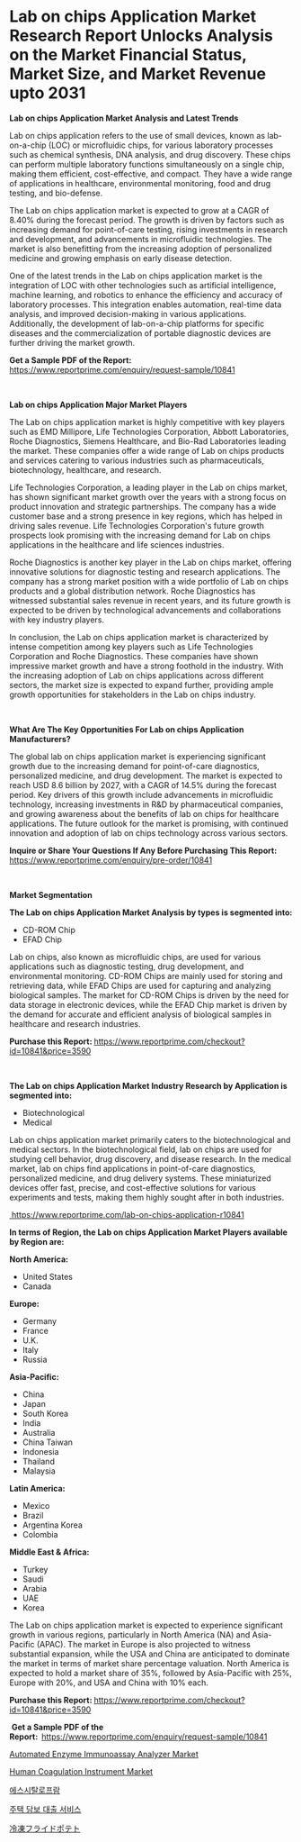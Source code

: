 <p><h1>Lab on chips Application Market Research Report Unlocks Analysis on the Market Financial Status, Market Size, and Market Revenue upto 2031</h1></p><p><strong>Lab on chips Application Market Analysis and Latest Trends</strong></p>
<p><p>Lab on chips application refers to the use of small devices, known as lab-on-a-chip (LOC) or microfluidic chips, for various laboratory processes such as chemical synthesis, DNA analysis, and drug discovery. These chips can perform multiple laboratory functions simultaneously on a single chip, making them efficient, cost-effective, and compact. They have a wide range of applications in healthcare, environmental monitoring, food and drug testing, and bio-defense.</p><p>The Lab on chips application market is expected to grow at a CAGR of 8.40% during the forecast period. The growth is driven by factors such as increasing demand for point-of-care testing, rising investments in research and development, and advancements in microfluidic technologies. The market is also benefitting from the increasing adoption of personalized medicine and growing emphasis on early disease detection.</p><p>One of the latest trends in the Lab on chips application market is the integration of LOC with other technologies such as artificial intelligence, machine learning, and robotics to enhance the efficiency and accuracy of laboratory processes. This integration enables automation, real-time data analysis, and improved decision-making in various applications. Additionally, the development of lab-on-a-chip platforms for specific diseases and the commercialization of portable diagnostic devices are further driving the market growth.</p></p>
<p><strong>Get a Sample PDF of the Report:&nbsp;</strong> <a href="https://www.reportprime.com/enquiry/request-sample/10841">https://www.reportprime.com/enquiry/request-sample/10841</a></p>
<p>&nbsp;</p>
<p><strong>Lab on chips Application Major Market Players</strong></p>
<p><p>The Lab on chips application market is highly competitive with key players such as EMD Millipore, Life Technologies Corporation, Abbott Laboratories, Roche Diagnostics, Siemens Healthcare, and Bio-Rad Laboratories leading the market. These companies offer a wide range of Lab on chips products and services catering to various industries such as pharmaceuticals, biotechnology, healthcare, and research.</p><p>Life Technologies Corporation, a leading player in the Lab on chips market, has shown significant market growth over the years with a strong focus on product innovation and strategic partnerships. The company has a wide customer base and a strong presence in key regions, which has helped in driving sales revenue. Life Technologies Corporation's future growth prospects look promising with the increasing demand for Lab on chips applications in the healthcare and life sciences industries.</p><p>Roche Diagnostics is another key player in the Lab on chips market, offering innovative solutions for diagnostic testing and research applications. The company has a strong market position with a wide portfolio of Lab on chips products and a global distribution network. Roche Diagnostics has witnessed substantial sales revenue in recent years, and its future growth is expected to be driven by technological advancements and collaborations with key industry players.</p><p>In conclusion, the Lab on chips application market is characterized by intense competition among key players such as Life Technologies Corporation and Roche Diagnostics. These companies have shown impressive market growth and have a strong foothold in the industry. With the increasing adoption of Lab on chips applications across different sectors, the market size is expected to expand further, providing ample growth opportunities for stakeholders in the Lab on chips industry.</p></p>
<p>&nbsp;</p>
<p><strong>What Are The Key Opportunities For Lab on chips Application Manufacturers?</strong></p>
<p><p>The global lab on chips application market is experiencing significant growth due to the increasing demand for point-of-care diagnostics, personalized medicine, and drug development. The market is expected to reach USD 8.6 billion by 2027, with a CAGR of 14.5% during the forecast period. Key drivers of this growth include advancements in microfluidic technology, increasing investments in R&D by pharmaceutical companies, and growing awareness about the benefits of lab on chips for healthcare applications. The future outlook for the market is promising, with continued innovation and adoption of lab on chips technology across various sectors.</p></p>
<p><strong>Inquire or Share Your Questions If Any Before Purchasing This Report:</strong> <a href="https://www.reportprime.com/enquiry/pre-order/10841">https://www.reportprime.com/enquiry/pre-order/10841</a></p>
<p>&nbsp;</p>
<p><strong>Market Segmentation</strong></p>
<p><strong>The Lab on chips Application Market Analysis by types is segmented into:</strong></p>
<p><ul><li>CD-ROM Chip</li><li>EFAD Chip</li></ul></p>
<p><p>Lab on chips, also known as microfluidic chips, are used for various applications such as diagnostic testing, drug development, and environmental monitoring. CD-ROM Chips are mainly used for storing and retrieving data, while EFAD Chips are used for capturing and analyzing biological samples. The market for CD-ROM Chips is driven by the need for data storage in electronic devices, while the EFAD Chip market is driven by the demand for accurate and efficient analysis of biological samples in healthcare and research industries.</p></p>
<p><strong>Purchase this Report:&nbsp;</strong><a href="https://www.reportprime.com/checkout?id=10841&price=3590">https://www.reportprime.com/checkout?id=10841&price=3590</a></p>
<p>&nbsp;</p>
<p><strong>The Lab on chips Application Market Industry Research by Application is segmented into:</strong></p>
<p><ul><li>Biotechnological</li><li>Medical</li></ul></p>
<p><p>Lab on chips application market primarily caters to the biotechnological and medical sectors. In the biotechnological field, lab on chips are used for studying cell behavior, drug discovery, and disease research. In the medical market, lab on chips find applications in point-of-care diagnostics, personalized medicine, and drug delivery systems. These miniaturized devices offer fast, precise, and cost-effective solutions for various experiments and tests, making them highly sought after in both industries.</p></p>
<p><a href="https://www.reportprime.com/lab-on-chips-application-r10841">&nbsp;https://www.reportprime.com/lab-on-chips-application-r10841</a></p>
<p><strong>In terms of Region, the Lab on chips Application Market Players available by Region are:</strong></p>
<p>
    <p> <strong> North America: </strong>
        <ul>
            <li>United States</li>
            <li>Canada</li>
        </ul>
        </p> 
    <p> <strong> Europe: </strong>
        <ul>
            <li>Germany</li>
            <li>France</li>
            <li>U.K.</li>
            <li>Italy</li>
            <li>Russia</li>
        </ul>
        </p> 
    <p> <strong> Asia-Pacific: </strong>
        <ul>
            <li>China</li>
            <li>Japan</li>
            <li>South Korea</li>
            <li>India</li>
            <li>Australia</li>
            <li>China Taiwan</li>
            <li>Indonesia</li>
            <li>Thailand</li>
            <li>Malaysia</li>
        </ul>
        </p> 
    <p> <strong> Latin America: </strong>
        <ul>
            <li>Mexico</li>
            <li>Brazil</li>
            <li>Argentina Korea</li>
            <li>Colombia</li>
        </ul>
        </p> 
    <p> <strong> Middle East & Africa: </strong>
        <ul>
            <li>Turkey</li>
            <li>Saudi</li>
            <li>Arabia</li>
            <li>UAE</li>
            <li>Korea</li>
        </ul>
    </p>
    </p>
<p><p>The Lab on chips application market is expected to experience significant growth in various regions, particularly in North America (NA) and Asia-Pacific (APAC). The market in Europe is also projected to witness substantial expansion, while the USA and China are anticipated to dominate the market in terms of market share percentage valuation. North America is expected to hold a market share of 35%, followed by Asia-Pacific with 25%, Europe with 20%, and USA and China with 10% each.</p></p>
<p><strong>Purchase this Report: </strong><a href="https://www.reportprime.com/checkout?id=10841&price=3590">https://www.reportprime.com/checkout?id=10841&price=3590</a></p>
<p>&nbsp;<strong>Get a Sample PDF of the Report:&nbsp;&nbsp;</strong><a href="https://www.reportprime.com/enquiry/request-sample/10841">https://www.reportprime.com/enquiry/request-sample/10841</a></p>
<p><strong></strong></p>
<p><p><a href="https://github.com/tamvrosiya/Market-Research-Report-List-4/blob/main/automated-enzyme-immunoassay-analyzer-market.md">Automated Enzyme Immunoassay Analyzer Market</a></p><p><a href="https://github.com/changoleonlaverguenzanoexiste/Market-Research-Report-List-3/blob/main/human-coagulation-instrument-market.md">Human Coagulation Instrument Market</a></p><p><a href="https://github.com/PhilToryphy7876567/Market-Research-Report-List-1/blob/main/193463074651.md">에스시탈로프람</a></p><p><a href="https://github.com/solomonbode85/Market-Research-Report-List-1/blob/main/235940374652.md">주택 담보 대출 서비스</a></p><p><a href="https://github.com/luffiazaza/Market-Research-Report-List-1/blob/main/120228279897.md">冷凍フライドポテト</a></p></p>